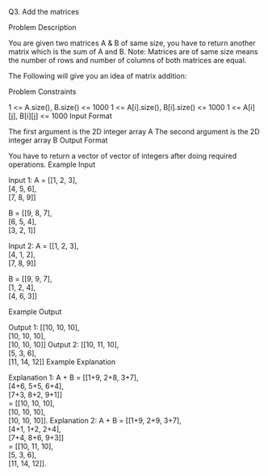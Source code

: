 Q3. Add the matrices

Problem Description

You are given two matrices A & B of same size, you have to return another matrix which is the sum of A and B.
Note: Matrices are of same size means the number of rows and number of columns of both matrices are equal.

The Following will give you an idea of matrix addition:



Problem Constraints

1 <= A.size(), B.size() <= 1000 1 <= A[i].size(), B[i].size() <= 1000 1 <= A[i][j], B[i][j] <= 1000
Input Format

The first argument is the 2D integer array A The second argument is the 2D integer array B
Output Format

You have to return a vector of vector of integers after doing required operations.
Example Input

Input 1:
A = [[1, 2, 3],   
[4, 5, 6],   
[7, 8, 9]]

B = [[9, 8, 7],   
[6, 5, 4],   
[3, 2, 1]]

Input 2:
A = [[1, 2, 3],   
[4, 1, 2],   
[7, 8, 9]]

B = [[9, 9, 7],   
[1, 2, 4],   
[4, 6, 3]]

Example Output

Output 1:
[[10, 10, 10],   
[10, 10, 10],   
[10, 10, 10]]
Output 2:
[[10, 11, 10],   
[5,   3,  6],   
[11, 14, 12]]
Example Explanation

Explanation 1:
A + B = [[1+9, 2+8, 3+7],  
[4+6, 5+5, 6+4],  
[7+3, 8+2, 9+1]]   
= [[10, 10, 10],   
[10, 10, 10],   
[10, 10, 10]].
Explanation 2:
A + B = [[1+9, 2+9, 3+7],  
[4+1, 1+2, 2+4],  
[7+4, 8+6, 9+3]]   
= [[10, 11, 10],   
[5,   3,  6],   
[11, 14, 12]].